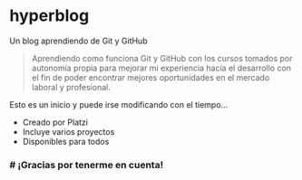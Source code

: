 # hyperblog
Un blog aprendiendo de Git y GitHub
>Aprendiendo como funciona Git y GitHub con los cursos tomados por autonomía propia para mejorar mi experiencia hacía el desarrollo con el fin de poder encontrar mejores oportunidades en el mercado laboral y profesional.

Esto es un inicio y puede irse modificando con el tiempo…

* Creado por Platzi
* Incluye varios proyectos
* Disponibles para todos

### # ¡Gracias por tenerme en cuenta! 